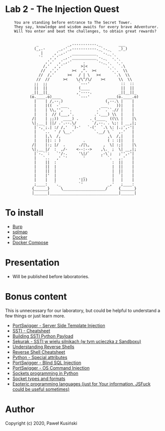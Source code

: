 # Lab 2 - The Injection Quest

```
    You are standing before entrance to The Secret Tower.
    They say, knowledge and wisdom awaits for every brave Adventurer.
    Will You enter and beat the challenges, to obtain great rewards?


              _             _,-----------._        ___
             (_,.-      _,-'_,-----------._`-._    _)_)
                |     ,'_,-'  ___________  `-._`.
               `'   ,','  _,-'___________`-._  `.`.
                  ,','  ,'_,-'     .     `-._`.  `.`.
                 /,'  ,','        >|<        `.`.  `.\
                //  ,','      ><  ,^.  ><      `.`.  \\
               //  /,'      ><   / | \   ><      `.\  \\
              //  //      ><    \/\^/\/    ><      \\  \\
             ;;  ;;              `---'              ::  ::
             ||  ||              (____              ||  ||         
            _||__||_            ,'----.            _||__||_        
           (o.____.o)____        `---'        ____(o.____.o)       
             |    | /,--.)                   (,--.\ |    |
             |    |((  -`___               ___`   ))|    |
             |    | \\,'',  `.           .'  .``.// |    |
             |    |  // (___,'.         .'.___) \\  |    |
            /|    | ;;))  ____) .     . (____  ((\\ |    |\
            \|.__ | ||/ .'.--.\/       `/,--.`. \;: | __,|;
             |`-,`;.| :/ /,'  `)-'   `-('  `.\ \: |.;',-'|
             |   `..  ' / \__.'         `.__/ \ `  ,.'   |
             |    |,\  /,                     ,\  /,|    |
             |    ||: : )          .          ( : :||    |
            /|    |:; |/  .      ./|\,      ,  \| :;|    |\
            \|.__ |/  :  ,/-    <--:-->    ,\.  ;  \| __,|;
             |`-.``:   `'/-.     '\|/`     ,-\`;   ;'',-'|
             |   `..   ,' `'       '       `  `.   ,.'   |
             |    ||  :                         :  ||    |
             |    ||  |                         |  ||    |
             |    ||  |                         |  ||    |
             |    |'  |            _            |  `|    |
             |    |   |          '|))           |   |    |
             ;____:   `._        `'           _,'   ;____:
            {______}     \___________________/     {______}
            |______|_______________________________|______|
```

# To install

* [Burp](https://portswigger.net/)
* [sqlmap](http://sqlmap.org/)
* [Docker](https://docs.docker.com/get-docker/)
* [Docker Compose](https://docs.docker.com/compose/install/)

# Presentation

* Will be published before laboratories.

# Bonus content
This is unnecessary for our laboratory, but could be helpful to understand a few things or just learn more.

* [PortSwigger - Server Side Template Injection](https://portswigger.net/research/server-side-template-injection)
* [SSTI - Cheatsheet](https://github.com/swisskyrepo/PayloadsAllTheThings/tree/master/Server%20Side%20Template%20Injection)
* [Building SSTI Python Payload](https://www.onsecurity.io/blog/server-side-template-injection-with-jinja2/)
* [Sekurak - SSTI w wielu silnikach (w tym ucieczka z Sandboxu)](https://sekurak.pl/podatnosc-server-side-template-injections/)
* [Understanding Reverse Shells](https://www.netsparker.com/blog/web-security/understanding-reverse-shells/)
* [Reverse Shell Cheatsheet](https://github.com/swisskyrepo/PayloadsAllTheThings/blob/master/Methodology%20and%20Resources/Reverse%20Shell%20Cheatsheet.md)
* [Python - Special attributes](https://docs.python.org/3.9/library/stdtypes.html#special-attributes)
* [PortSwigger - Blind SQL Injection](https://portswigger.net/web-security/sql-injection/blind)
* [PortSwigger - OS Command Injection](https://portswigger.net/web-security/os-command-injection)
* [Sockets programming in Python](https://docs.python.org/3/howto/sockets.html)
* [Socket types and formats](https://man7.org/linux/man-pages/man2/socket.2.html)
* [Esoteric programming languages (just for Your information, JSFuck could be useful sometimes)](https://en.wikipedia.org/wiki/Esoteric_programming_language)

# Author

Copyright (c) 2020, Paweł Kusiński